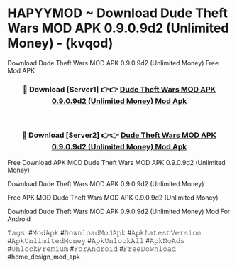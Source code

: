 # HAPYYMOD ~ Download Dude Theft Wars MOD APK 0.9.0.9d2 (Unlimited Money) - (kvqod)
Download Dude Theft Wars MOD APK 0.9.0.9d2 (Unlimited Money) Free Mod APK

<div align="center">
<h3>🔴 Download [Server1] 👉👉 <a href="https://apk-comot.site?title=Dude_Theft_Wars_MOD_APK_0.9.0.9d2_(Unlimited_Money)">Dude Theft Wars MOD APK 0.9.0.9d2 (Unlimited Money) Mod Apk</a></h3><br>

<h3>🔴 Download [Server2] 👉👉 <a href="https://apk-comot.site?title=Dude_Theft_Wars_MOD_APK_0.9.0.9d2_(Unlimited_Money)">Dude Theft Wars MOD APK 0.9.0.9d2 (Unlimited Money) Mod Apk</a></h3>
</div>


Free Download APK MOD Dude Theft Wars MOD APK 0.9.0.9d2 (Unlimited Money)

Download Dude Theft Wars MOD APK 0.9.0.9d2 (Unlimited Money) 

Free APK MOD Dude Theft Wars MOD APK 0.9.0.9d2 (Unlimited Money) 

Download Dude Theft Wars MOD APK 0.9.0.9d2 (Unlimited Money) Mod For Android

𝚃𝚊𝚐𝚜: #𝙼𝚘𝚍𝙰𝚙𝚔 #𝙳𝚘𝚠𝚗𝚕𝚘𝚊𝚍𝙼𝚘𝚍𝙰𝚙𝚔 #𝙰𝚙𝚔𝙻𝚊𝚝𝚎𝚜𝚝𝚅𝚎𝚛𝚜𝚒𝚘𝚗 #𝙰𝚙𝚔𝚄𝚗𝚕𝚒𝚖𝚒𝚝𝚎𝚍𝙼𝚘𝚗𝚎𝚢 #𝙰𝚙𝚔𝚄𝚗𝚕𝚘𝚌𝚔𝙰𝚕𝚕 #𝙰𝚙𝚔𝙽𝚘𝙰𝚍𝚜 #𝚄𝚗𝚕𝚘𝚌𝚔𝙿𝚛𝚎𝚖𝚒𝚞𝚖 #𝙵𝚘𝚛𝙰𝚗𝚍𝚛𝚘𝚒𝚍 #𝙵𝚛𝚎𝚎𝙳𝚘𝚠𝚗𝚕𝚘𝚊𝚍 #home_design_mod_apk